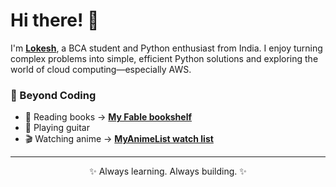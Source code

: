# Hi there! 👋


I'm **[Lokesh](https://www.linkedin.com/in/lokeshrajasekar/)**, a BCA student and Python enthusiast from India.
I enjoy turning complex problems into simple, efficient Python solutions and exploring the world of cloud computing—especially AWS.


### 🌟 Beyond Coding
- 📖 Reading books → **[My Fable bookshelf](https://fable.co/lokietokie-133371612907)**
- 🎸 Playing guitar  
- 🎬 Watching anime → **[MyAnimeList watch list](https://myanimelist.net/profile/Otaku_Loki)**

---

<p align="center">✨ Always learning. Always building. ✨</p>
